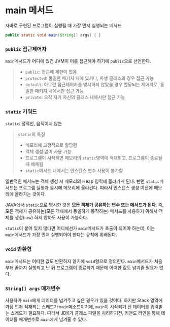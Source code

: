 # main 메서드

자바로 구현된 프로그램이 실행될 때 가장 먼저 실행되는 메서드

```java
public static void main(String[] args) { }
```

### `public` 접근제어자

`main`메서드가 어디에 있건 JVM이 이를 접근해야 하기에 `public`으로 선언한다.

> - `public`: 접근에 제한이 없음
> - `protected`: 동일한 패키지 내에 있거나, 파생 클래스의 경우 접근 가능
> - `default`: 아무런 접근제어자를 명시하지 않았을 경우 할당되는 제어자로, 동일한 패키지 내에서만 접근 가능
> - `private`: 오직 자기 자신의 클래스 내에서만 접근 가능

### `static` 키워드

`static`: 정적인, 움직이지 않는

> `static`의 특징
> - 메모리에 고정적으로 할당됨
> - 객체 생성 없이 사용 가능
> - 프로그램이 시작되면 메모리의 `static`영역에 적재되고, 프로그램이 종료될 때 해제됨
> - `static`메서드 내에서는 인스턴스 변수 사용이 불가함

일반적인 메서드는 객체 생성 시 메모리의 Heap 영역에 올라가게 된다. 반면 `static`메서드는 프로그램 실행과 동시에 메모리에 올라간다. 따라서 인스턴스 생성 이전에 메모리에 올라가는 것이다.

JAVA에서 `static`으로 명시한 것은 **모든 객체가 공유하는 변수 또는 메서드가 된다**. 즉, 모든 객체가 공유하는(모든 객체에서 동일하게 동작하는) 메서드를 사용하기 위해서 객체를 생성(`new`) 하지 않아도 사용이 가능하다.

`static`이 붙어 있지 않다면 어디에선가 `main`메서드가 호출이 되어야 하는데, 이는 `main`메서드가 가장 먼저 실행되어야 한다는 규칙에 위배된다.

### `void` 반환형

`main`메서드는 어떠한 값도 반환하지 않기에 `void`형으로 정의한다. `main`메서드가 처음부터 끝까지 실행되고 난 뒤 프로그램이 종료되기 때문에 어떠한 값도 넘겨줄 필요가 없다.

### `String[] args` 매개변수

사용자가 `main`에게 데이터를 넘겨주고 싶은 경우가 있을 것이다. 하지만 Stack 영역에 가장 먼저 적재되는 스레드가 `main`메소드이기에, `main`이 시작되기 전 데이터를 입력받는 스레드가 필요하다. 따라서 JDK가 클래스 파일을 처리하기전, 커맨드 라인을 통해 데이터를 매개변수로 `main`에게 넘겨줄 수 있다.